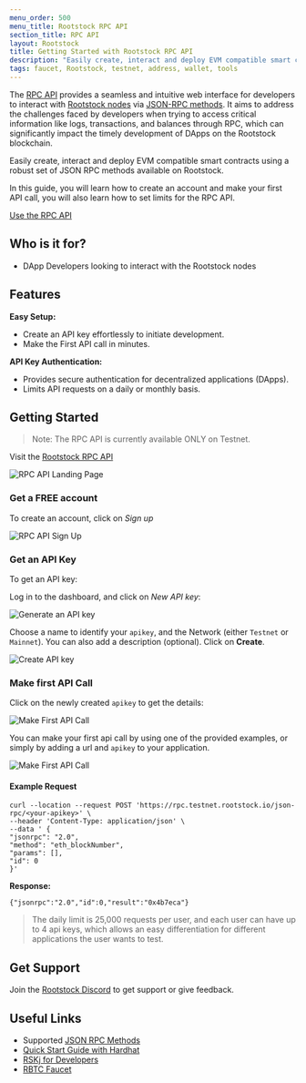 ```yaml
---
menu_order: 500
menu_title: Rootstock RPC API
section_title: RPC API
layout: Rootstock
title: Getting Started with Rootstock RPC API 
description: "Easily create, interact and deploy EVM compatible smart contracts using a robust set of JSON RPC methods available through the RPC API."
tags: faucet, Rootstock, testnet, address, wallet, tools
---
```


The [RPC API](http://rpc.rootstock.io/) provides a seamless and intuitive web interface for developers to interact with [Rootstock nodes](/rsk/node/) via [JSON-RPC methods](/rsk/node/architecture/json-rpc/). It aims to address the challenges faced by developers when trying to access critical information like logs, transactions, and balances through RPC, which can significantly impact the timely development of DApps on the Rootstock blockchain.

Easily create, interact and deploy EVM compatible smart contracts using a robust set of JSON RPC methods available on Rootstock.

In this guide, you will learn how to create an account and make your first API call, you will also learn how to set limits for the RPC API. 

<div class="btn-container">
  <span></span>
    <a class="green" href="http://rpc.rootstock.io/">Use the RPC API</a>
</div>

## Who is it for?

*  DApp Developers looking to interact with the Rootstock nodes

## Features

**Easy Setup:**
- Create an API key effortlessly to initiate development.
- Make the First API call in minutes.

**API Key Authentication:**
- Provides secure authentication for decentralized applications (DApps).
- Limits API requests on a daily or monthly basis.

## Getting Started

> Note: The RPC API is currently available ONLY on Testnet.

Visit the [Rootstock RPC API](https://rpc.rootstock.io/)

![RPC API Landing Page](/assets/img/tools/rpc-api/01-rpc-api-landing.png)

### Get a FREE account

To create an account, click on _Sign up_

![RPC API Sign Up](/assets/img/tools/rpc-api/02-sign-up.png)

### Get an API Key

To get an API key:

Log in to the dashboard, and click on _New API key_:

![Generate an API key](/assets/img/tools/rpc-api/03-generate-new-api-key.png)

Choose a name to identify your `apikey`, and the Network (either `Testnet` or `Mainnet`). You can also add a description (optional). Click on **Create**.

![Create API key](/assets/img/tools/rpc-api/04-create-api-key.png)

### Make first API Call

Click on the newly created `apikey` to get the details:

![Make First API Call](/assets/img/tools/rpc-api/05-make-first-api-call.png)

You can make your first api call by using one of the provided examples, or simply by adding a url and `apikey` to your application.

![Make First API Call](/assets/img/tools/rpc-api/06-connect-api.png)

#### Example Request

```shell
curl --location --request POST 'https://rpc.testnet.rootstock.io/json-rpc/<your-apikey>' \
--header 'Content-Type: application/json' \
--data ' {
"jsonrpc": "2.0",
"method": "eth_blockNumber",
"params": [],
"id": 0
}'
```

**Response:**

```text
{"jsonrpc":"2.0","id":0,"result":"0x4b7eca"}
```

> The daily limit is 25,000 requests per user, and each user can have up to 4 api keys, which allows an easy differentiation for different applications the user wants to test.

## Get Support

Join the [Rootstock Discord](https://rootstock.io/discord) to get support or give feedback.

## Useful Links

- Supported [JSON RPC Methods](https://dev.rootstock.io/rsk/node/architecture/json-rpc/json-rpc-methods/)
- [Quick Start Guide with Hardhat](https://dev.rootstock.io/guides/quickstart/hardhat/)
- [RSKj for Developers](https://dev.rootstock.io/kb/rskj-for-developers/)
- [RBTC Faucet](https://faucet.rootstock.io/)

